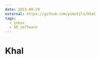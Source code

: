 ```yaml
---
date: 2023-08-29
external: https://github.com/pimutils/khal
tags:
  - inbox
  - SR_software
---
```


# Khal



